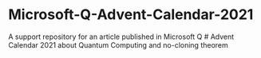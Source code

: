 # Microsoft-Q-Advent-Calendar-2021
A support repository for an article published in Microsoft Q # Advent Calendar 2021 about Quantum Computing and no-cloning theorem
